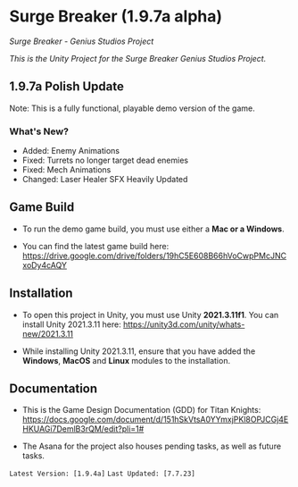 # Surge Breaker (1.9.7a alpha)
 *Surge Breaker - Genius Studios Project*
 
*This is the Unity Project for the Surge Breaker Genius Studios Project.*

## 1.9.7a Polish Update

Note: This is a fully functional, playable demo version of the game.

### What's New?

- Added: Enemy Animations
- Fixed: Turrets no longer target dead enemies
- Fixed: Mech Animations
- Changed: Laser Healer SFX Heavily Updated


## Game Build 

- To run the demo game build, you must use either a **Mac or a Windows**.

- You can find the latest game build here: https://drive.google.com/drive/folders/19hC5E608B66hVoCwpPMcJNCxoDy4cAQY

## Installation
- To open this project in Unity, you must use Unity __2021.3.11f1__. You can install Unity 2021.3.11 here: https://unity3d.com/unity/whats-new/2021.3.11

- While installing Unity 2021.3.11, ensure that you have added the **Windows**, **MacOS** and **Linux** modules to the installation. 

## Documentation
- This is the Game Design Documentation (GDD) for Titan Knights: https://docs.google.com/document/d/151hSkVtsA0YYmxjPKl8OPJCGj4EHKUAGi7DemlB3rQM/edit?pli=1# 

- The Asana for the project also houses pending tasks, as well as future tasks.



`Latest Version: [1.9.4a]`
`Last Updated: [7.7.23]`
